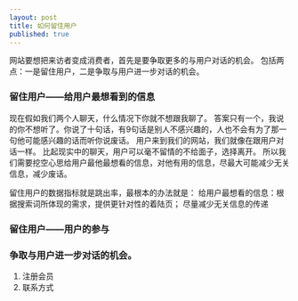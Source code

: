 ```yaml
---
layout: post
title: 如何留住用户
published: true
---
```


网站要想把来访者变成消费者，首先是要争取更多的与用户对话的机会。 包括两点：一是留住用户，二是争取与用户进一步对话的机会。

### 留住用户——给用户最想看到的信息

现在假如我们两个人聊天，什么情况下你就不想跟我聊了。 答案只有一个，我说的你不想听了。你说了十句话，有9句话是别人不感兴趣的，人也不会有为了那一句他可能感兴趣的话而听你说废话。 用户来到我们的网站，我们就像在跟用户对话一样。 比起现实中的聊天，用户可以毫不留情的不给面子，选择离开。 所以我们需要挖空心思给用户最他最想看的信息，对他有用的信息，尽最大可能减少无关信息，减少废话。

留住用户的数据指标就是跳出率，最根本的办法就是： 给用户最想看的信息：根据搜索词所体现的需求，提供更针对性的着陆页； 尽量减少无关信息的传递

### 留住用户——用户的参与

### 争取与用户进一步对话的机会。

1.  注册会员
2.  联系方式

